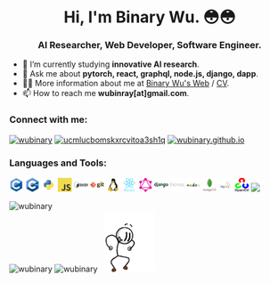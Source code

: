 <h1 align="center">Hi, I'm Binary Wu. 😳😳</h1>
<h3 align="center">AI Researcher, Web Developer, Software Engineer.</h3>

<!-- <p align="left"> <img src="https://komarev.com/ghpvc/?username=wubinary&label=Profile%20views&color=0e75b6&style=flat" alt="" /> </p> -->

- 🌱 I’m currently studying **innovative AI research**.
- 💬 Ask me about **pytorch, react, graphql, node.js, django, dapp**.
- 👨‍💻 More information about me at [Binary Wu's Web](https://wubinary.github.io/) / [CV](https://wubinary.github.io/assets/wubinray_CV.pdf).
- 📫 How to reach me **wubinray[at]gmail.com**.


<h3 align="left">Connect with me:</h3>
<p align="left">
    <a href="https://linkedin.com/in/wubinary" target="blank"><img align="center" src="https://raw.githubusercontent.com/rahuldkjain/github-profile-readme-generator/master/src/images/icons/Social/linked-in-alt.svg" alt="wubinary" height="30" width="40" /></a>
    <!--<a href="https://fb.com/吳彬睿" target="blank"><img align="center" src="https://raw.githubusercontent.com/rahuldkjain/github-profile-readme-generator/master/src/images/icons/Social/facebook.svg" alt="吳彬睿" height="30" width="40" /></a>-->
    <a href="https://www.youtube.com/channel/UCMlUcbOMsKXrcvitOA3Sh1Q" target="blank"><img align="center" src="https://raw.githubusercontent.com/rahuldkjain/github-profile-readme-generator/master/src/images/icons/Social/youtube.svg" alt="ucmlucbomskxrcvitoa3sh1q" height="30" width="40" /></a>
    <a href="https://wubinary.github.io" target="blank"><img align="center" src="https://raw.githubusercontent.com/rahuldkjain/github-profile-readme-generator/master/src/images/icons/Social/rss.svg" alt="wubinary.github.io" height="30" width="40" /></a>
</p>

<h3 align="left">Languages and Tools:</h3>
<p align="left">
    <!-- c -->
    <code><a href="https://www.cprogramming.com/" target="_blank"><img height="25" src="https://raw.githubusercontent.com/devicons/devicon/master/icons/c/c-original.svg" /></a></code>
    <!-- cpp -->
    <code><a href="https://www.w3schools.com/cpp/" target="_blank"><img height="25" src="https://raw.githubusercontent.com/devicons/devicon/master/icons/cplusplus/cplusplus-original.svg" /></a></code>
    <!-- python -->
    <code><a href="https://www.python.org" target="_blank"><img height="25" src="https://raw.githubusercontent.com/github/explore/80688e429a7d4ef2fca1e82350fe8e3517d3494d/topics/python/python.png" /></a></code>
    <!-- js -->
    <code><a href="https://developer.mozilla.org/en-US/docs/Web/JavaScript" target="_blank"><img height="25" src="https://raw.githubusercontent.com/github/explore/80688e429a7d4ef2fca1e82350fe8e3517d3494d/topics/javascript/javascript.png" /></a></code>
    <!-- bash -->
    <code><a href="https://www.gnu.org/software/bash/" target="_blank"><img height="25" src="https://raw.githubusercontent.com/github/explore/80688e429a7d4ef2fca1e82350fe8e3517d3494d/topics/bash/bash.png" /></a></code>
    <!-- git -->
    <code><a href="https://git-scm.com/" target="_blank"><img height="25" src="https://raw.githubusercontent.com/github/explore/80688e429a7d4ef2fca1e82350fe8e3517d3494d/topics/git/git.png" /></a></code>
    <!-- linux -->
    <code><a href="https://www.linux.org/" target="_blank"><img height="25" src="https://raw.githubusercontent.com/github/explore/80688e429a7d4ef2fca1e82350fe8e3517d3494d/topics/linux/linux.png" /></a></code>
    <!-- react -->
    <code><a href="https://reactjs.org/" target="_blank"><img height="25" src="https://raw.githubusercontent.com/devicons/devicon/master/icons/react/react-original-wordmark.svg" /></a></code>
    <!-- graphql -->
    <code><a href="https://graphql.org" target="_blank"><img height="25" src="https://raw.githubusercontent.com/github/explore/80688e429a7d4ef2fca1e82350fe8e3517d3494d/topics/graphql/graphql.png" /></a></code>
    <!-- django -->
    <code><a href="https://www.djangoproject.com/" target="_blank"><img height="25" src="https://raw.githubusercontent.com/github/explore/80688e429a7d4ef2fca1e82350fe8e3517d3494d/topics/django/django.png" /></a></code>
    <!-- express -->
    <code><a href="https://expressjs.com/" target="_blank"><img height="25" src="https://raw.githubusercontent.com/github/explore/80688e429a7d4ef2fca1e82350fe8e3517d3494d/topics/express/express.png" /></a></code>
    <!-- nodejs -->
    <code><a href="https://nodejs.org" target="_blank"><img height="25" src="https://raw.githubusercontent.com/devicons/devicon/master/icons/nodejs/nodejs-original-wordmark.svg" /></a></code>
    <!-- mongodb -->
    <code><a href="https://www.mongodb.com/" target="_blank"><img height="25" src="https://raw.githubusercontent.com/devicons/devicon/master/icons/mongodb/mongodb-original-wordmark.svg" /></a></code>
    <!-- mysql -->
    <code><a href="https://www.mysql.com/" target="_blank"><img height="25" src="https://raw.githubusercontent.com/github/explore/80688e429a7d4ef2fca1e82350fe8e3517d3494d/topics/mysql/mysql.png" /></a></code>
    <!-- opencv -->
    <code><a href="https://opencv.org/" target="_blank"><img height="25" src="https://raw.githubusercontent.com/github/explore/80688e429a7d4ef2fca1e82350fe8e3517d3494d/topics/opencv/opencv.png" /></a></code>
    <!-- pytorch -->
    <code><a href="https://pytorch.org/" target="_blank"><img height="25" src="https://www.vectorlogo.zone/logos/pytorch/pytorch-icon.svg" /></a></code>
</p>

<p align="left">
<!--     <img height="130" src="https://github-readme-stats.vercel.app/api?username=wubinary&show_icons=true&locale=en" alt="wubinary" /> &nbsp;
    <img height="130" src="https://github-readme-stats.vercel.app/api/top-langs?username=wubinary&show_icons=true&locale=en&layout=compact" alt="wubinary" /> &nbsp; &nbsp; -->
    <img height="140" src="https://github-profile-summary-cards.vercel.app/api/cards/profile-details?username=wubinary&theme=nord_dark" alt="wubinary" />
    <br>
    <img height="110" src="https://github-profile-summary-cards.vercel.app/api/cards/repos-per-language?username=wubinary&theme=nord_dark" alt="wubinary" />
    <img height="110" src="https://github-profile-summary-cards.vercel.app/api/cards/most-commit-language?username=wubinary&theme=nord_dark" alt="wubinary" /> &nbsp;
    <img height="110" src="asset/imgs/dance.gif" alt="wubinary" /> 
</p>
